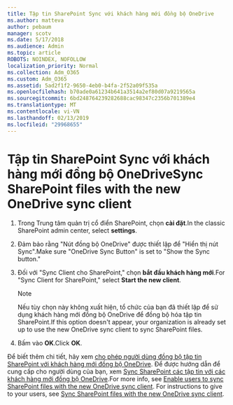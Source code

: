 ```yaml
---
title: Tập tin SharePoint Sync với khách hàng mới đồng bộ OneDrive
ms.author: matteva
author: pebaum
manager: scotv
ms.date: 5/17/2018
ms.audience: Admin
ms.topic: article
ROBOTS: NOINDEX, NOFOLLOW
localization_priority: Normal
ms.collection: Adm_O365
ms.custom: Adm_O365
ms.assetid: 5ad2f1f2-9650-4eb0-b4fa-2f52a09f535a
ms.openlocfilehash: b70ade0a61234b641a3514a2ef80d07a9219565a
ms.sourcegitcommit: 6bd248764239282688cac98347c2356b701389e4
ms.translationtype: MT
ms.contentlocale: vi-VN
ms.lasthandoff: 02/13/2019
ms.locfileid: "29968655"
---
```

# <a name="sync-sharepoint-files-with-the-new-onedrive-sync-client"></a><span data-ttu-id="aa76d-102">Tập tin SharePoint Sync với khách hàng mới đồng bộ OneDrive</span><span class="sxs-lookup"><span data-stu-id="aa76d-102">Sync SharePoint files with the new OneDrive sync client</span></span>

1. <span data-ttu-id="aa76d-103">Trong Trung tâm quản trị cổ điển SharePoint, chọn **cài đặt**.</span><span class="sxs-lookup"><span data-stu-id="aa76d-103">In the classic SharePoint admin center, select **settings**.</span></span>
    
2. <span data-ttu-id="aa76d-104">Đảm bảo rằng "Nút đồng bộ OneDrive" được thiết lập để "Hiển thị nút Sync".</span><span class="sxs-lookup"><span data-stu-id="aa76d-104">Make sure "OneDrive Sync Button" is set to "Show the Sync button."</span></span>
    
3. <span data-ttu-id="aa76d-105">Đối với "Sync Client cho SharePoint," chọn **bắt đầu khách hàng mới**.</span><span class="sxs-lookup"><span data-stu-id="aa76d-105">For "Sync Client for SharePoint," select **Start the new client**.</span></span>
    
    > [!NOTE]
    > <span data-ttu-id="aa76d-106">Nếu tùy chọn này không xuất hiện, tổ chức của bạn đã thiết lập để sử dụng khách hàng mới đồng bộ OneDrive để đồng bộ hóa tập tin SharePoint.</span><span class="sxs-lookup"><span data-stu-id="aa76d-106">If this option doesn't appear, your organization is already set up to use the new OneDrive sync client to sync SharePoint files.</span></span> 
  
4. <span data-ttu-id="aa76d-107">Bấm vào **OK**.</span><span class="sxs-lookup"><span data-stu-id="aa76d-107">Click **OK**.</span></span>
    
<span data-ttu-id="aa76d-p101">Để biết thêm chi tiết, hãy xem [cho phép người dùng đồng bộ tập tin SharePoint với khách hàng mới đồng bộ OneDrive](https://go.microsoft.com/fwlink/?linkid=866433). Để được hướng dẫn để cung cấp cho người dùng của bạn, xem [Sync SharePoint các tập tin với các khách hàng mới đồng bộ OneDrive](https://go.microsoft.com/fwlink/?linkid=866427).</span><span class="sxs-lookup"><span data-stu-id="aa76d-p101">For more info, see [Enable users to sync SharePoint files with the new OneDrive sync client](https://go.microsoft.com/fwlink/?linkid=866433). For instructions to give to your users, see [Sync SharePoint files with the new OneDrive sync client](https://go.microsoft.com/fwlink/?linkid=866427).</span></span>
  

